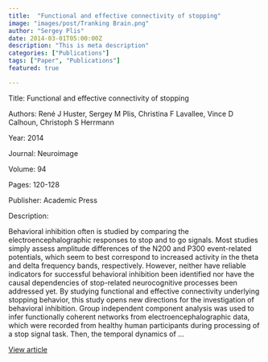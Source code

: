```yaml
---
title:  "Functional and effective connectivity of stopping"
image: "images/post/Tranking Brain.png"
author: "Sergey Plis"
date: 2014-03-01T05:00:00Z
description: "This is meta description"
categories: ["Publications"]
tags: ["Paper", "Publications"]
featured: true

---
```

Title: Functional and effective connectivity of stopping
  
Authors: René J Huster, Sergey M Plis, Christina F Lavallee, Vince D Calhoun, Christoph S Herrmann
  
Year: 2014
  
Journal: Neuroimage
  
Volume: 94
  
Pages: 120-128
  
Publisher: Academic Press
  
Description:
  
Behavioral inhibition often is studied by comparing the electroencephalographic responses to stop and to go signals. Most studies simply assess amplitude differences of the N200 and P300 event-related potentials, which seem to best correspond to increased activity in the theta and delta frequency bands, respectively. However, neither have reliable indicators for successful behavioral inhibition been identified nor have the causal dependencies of stop-related neurocognitive processes been addressed yet. By studying functional and effective connectivity underlying stopping behavior, this study opens new directions for the investigation of behavioral inhibition. Group independent component analysis was used to infer functionally coherent networks from electroencephalographic data, which were recorded from healthy human participants during processing of a stop signal task. Then, the temporal dynamics of …

  
[View article](https://www.sciencedirect.com/science/article/pii/S1053811914001499)  
